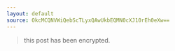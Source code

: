 ```yaml
---
layout: default
source: OkcMCQNVWiQebScTLyxQAwUkbEQMN0cXJ10rEh0eXw==
---
```


> this post has been encrypted.